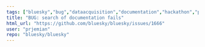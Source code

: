 ```yaml
---
tags: ["bluesky","bug","dataacquisition","documentation","hackathon","python"]
title: "BUG: search of documentation fails"
html_url: "https://github.com/bluesky/bluesky/issues/1666"
user: "prjemian"
repo: "bluesky/bluesky"
---
```


